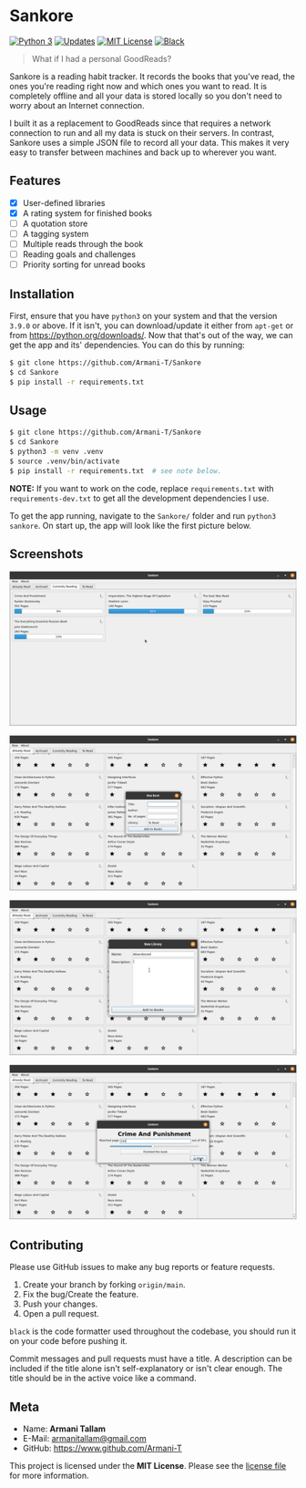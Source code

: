 # Sankore

[![Python 3](https://pyup.io/repos/github/Armani-T/Sankore/python-3-shield.svg)](https://pyup.io/repos/github/Armani-T/Sankore/) [![Updates](https://pyup.io/repos/github/Armani-T/Sankore/shield.svg)](https://pyup.io/repos/github/Armani-T/Sankore/) [![MIT License](https://shields.io/github/license/Armani-T/Sankore)](https://github.com/Naereen/StrapDown.js/blob/master/LICENSE) [![Black](https://img.shields.io/badge/code%20style-black-000000.svg)](https://github.com/psf/black)

> What if I had a personal GoodReads?

Sankore is a reading habit tracker. It records the books that you've read, the ones you're reading right now and which ones you want to read. It is completely offline and all your data is stored locally so you don't need to worry about an Internet connection.

I built it as a replacement to GoodReads since that requires a network connection to run and all my data is stuck on their servers. In contrast, Sankore uses a simple JSON file to record all your data. This makes it very easy to transfer between machines and back up to wherever you want.

## Features

- [X] User-defined libraries
- [X] A rating system for finished books
- [ ] A quotation store
- [ ] A tagging system
- [ ] Multiple reads through the book
- [ ] Reading goals and challenges
- [ ] Priority sorting for unread books

## Installation

First, ensure that you have `python3` on your system and that the version `3.9.0` or above. If it isn't, you can download/update it either from `apt-get` or from <https://python.org/downloads/>. Now that that's out of the way, we can get the app and its' dependencies. You can do this by running:

```bash
$ git clone https://github.com/Armani-T/Sankore
$ cd Sankore
$ pip install -r requirements.txt
```

## Usage

```bash
$ git clone https://github.com/Armani-T/Sankore
$ cd Sankore
$ python3 -m venv .venv
$ source .venv/bin/activate
$ pip install -r requirements.txt  # see note below.
```

**NOTE:** If you want to work on the code, replace `requirements.txt` with `requirements-dev.txt` to get all the development dependencies I use.

To get the app running, navigate to the `Sankore/` folder and run `python3 sankore`. On start up, the app will look like the first picture below.

## Screenshots

![Home page](assets/home.png)

![Adding a new book](assets/new-book.png)

![Adding a new library](assets/new-library.png)

![Updating my reading position](assets/update.png)

## Contributing

Please use GitHub issues to make any bug reports or feature requests.

1. Create your branch by forking `origin/main`.
2. Fix the bug/Create the feature.
3. Push your changes.
4. Open a pull request.

`black` is the code formatter used throughout the codebase, you should run it on your code before pushing it.

Commit messages and pull requests must have a title. A description can be included if the title alone isn't self-explanatory or isn't clear enough. The title should be in the active voice like a command.

## Meta

- Name: **Armani Tallam**
- E-Mail: armanitallam@gmail.com
- GitHub: <https://www.github.com/Armani-T>

This project is licensed under the **MIT License**. Please see the [license file](LICENSE) for more information.
